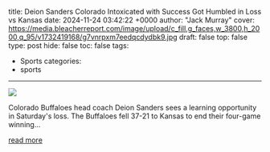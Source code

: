 title: Deion Sanders Colorado Intoxicated with Success Got Humbled in Loss vs Kansas
date: 2024-11-24 03:42:22 +0000
author: "Jack Murray"
cover: https://media.bleacherreport.com/image/upload/c_fill,g_faces,w_3800,h_2000,q_95/v1732419168/g7vnrpxm7eedqcdydbk9.jpg
draft: false
top: false
type: post
hide: false
toc: false
tags:
  - Sports
categories:
  - sports
---

![](https://media.bleacherreport.com/image/upload/c_fill,g_faces,w_3800,h_2000,q_95/v1732419168/g7vnrpxm7eedqcdydbk9.jpg)

Colorado Buffaloes head coach Deion Sanders sees a learning opportunity in Saturday's loss. The Buffaloes fell 37-21 to Kansas to end their four-game winning…

[read more](https://bleacherreport.com/articles/10144571-deion-sanders-colorado-intoxicated-with-success-got-humbled-in-loss-vs-kansas)
